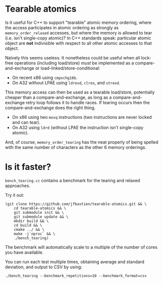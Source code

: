 # Tearable atomics

Is it useful for C++ to support "tearable" atomic memory ordering, where the
access participates in atomic ordering as strongly as `memory_order_relaxed`
accesses, but where the memory is allowed to tear (i.e. isn't single-copy
atomic)? In C++ standards speak: particular atomic object are **not**
indivisible with respect to all other atomic accesses to that object.

Naïvely this seems useless. It nonetheless could be useful when all lock-free
operations (including load/store) *must* be implemented as a
compare-and-exchange or load-linked/store-conditional:

* On recent x86 using `cmpxchg16b`.
* On A32 without LPAE using `ldrexd`, `clrex`, and `strexd`.

This memory access can then be used as a tearable load/store, potentially
cheaper than a compare-and-exchange, as long as a compare-and-exchange retry
loop follows it to handle races. If tearing occurs then the compare-and-exchange
does the right thing.

* On x86 using two `movq` instructions (two instructions are never locked and
  can tear).
* On A32 using `ldrd` (without LPAE the instruction isn't single-copy atomic).

And, of course, `memory_order_tearing` has the neat properly of being spelled
with the same number of characters as the other 6 memory orderings.

# Is it faster?

`bench_tearing.cc` contains a benchmark for the tearing and relaxed approaches.

Try it out:

```
(git clone https://github.com/jfbastien/tearable-atomics.git && \
    cd tearable-atomics && \
    git submodule init && \
    git submodule update && \
    mkdir build && \
    cd build && \
    cmake ../ && \
    make -j`nproc` && \
    ./bench_tearing)
```

The benchmark will automatically scale to a multiple of the number of cores you
have available.

You can run each test multiple times, obtaining average and standard deviation,
and output to CSV by using:

```
./bench_tearing --benchmark_repetitions=10 --benchmark_format=csv
```
